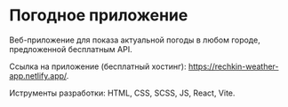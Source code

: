 # Погодное приложение

Веб-приложение для показа актуальной погоды в любом городе, предложенной бесплатным API.

Ссылка на приложение (бесплатный хостинг): https://rechkin-weather-app.netlify.app/.

Иструменты разработки: HTML, CSS, SCSS, JS, React, Vite.
